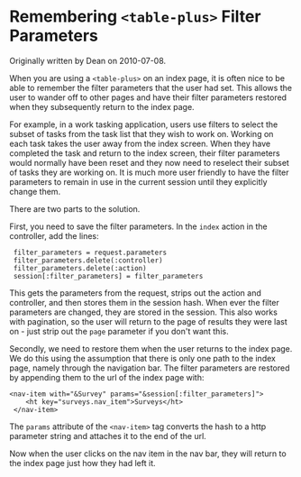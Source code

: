 # Remembering `<table-plus>` Filter Parameters

Originally written by Dean on 2010-07-08.

When you are using a `<table-plus>` on an index page, it is often nice to be able to remember the filter parameters that the user had set.  This allows the user to wander off to other pages and have their filter parameters restored when they subsequently return to the index page.

For example, in a work tasking application, users use filters to select the subset of tasks from the task list that they wish to work on.  Working on each task takes the user away from the index screen.  When they have completed the task and return to the index screen, their filter parameters would normally have been reset and they now need to reselect their subset of tasks they are working on. It is much more user friendly to have the filter parameters to remain in use in the current session until they explicitly change them.

There are two parts to the solution.

First, you need to save the filter parameters.  In the `index` action in the controller, add the lines:

     filter_parameters = request.parameters 
     filter_parameters.delete(:controller) 
     filter_parameters.delete(:action) 
     session[:filter_parameters] = filter_parameters 
 
This gets the parameters from the request, strips out the action and controller, and then stores them in the session hash. When ever the filter parameters are changed, they are stored in the session.  This also works with pagination, so the user will return to the page of results they were last on - just strip out the `page` parameter if you don't want this.

Secondly, we need to restore them when the user returns to the index page.  We do this using the assumption that there is only one path to the index page, namely through the navigation bar.  The filter parameters are restored by appending them to the url of the index page with:

    <nav-item with="&Survey" params="&session[:filter_parameters]"> 
        <ht key="surveys.nav_item">Surveys</ht> 
     </nav-item> 

The `params` attribute of the `<nav-item>` tag converts the hash to a http parameter string and attaches it to the end of the url. 

Now when the user clicks on the nav item in the nav bar, they will return to the index page just how they had left it.


